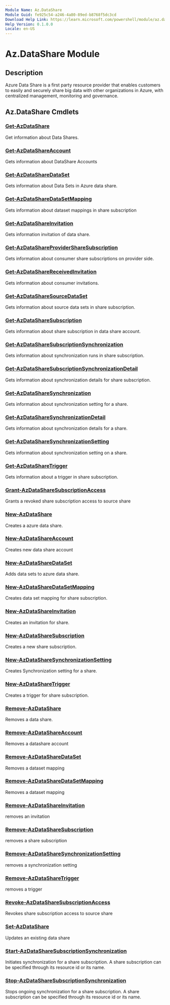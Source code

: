 ```yaml
---
Module Name: Az.DataShare
Module Guid: fe925c54-a246-4a80-89ed-b8768f5dc3cd
Download Help Link: https://learn.microsoft.com/powershell/module/az.datashare
Help Version: 0.1.0.0
Locale: en-US
---
```


# Az.DataShare Module
## Description
Azure Data Share is a first party resource provider that enables customers to easily and securely share big data with other organizations in Azure, with centralized management, monitoring and governance.

## Az.DataShare Cmdlets
### [Get-AzDataShare](Get-AzDataShare.md)
Get information about Data Shares.

### [Get-AzDataShareAccount](Get-AzDataShareAccount.md)
Gets information about DataShare Accounts

### [Get-AzDataShareDataSet](Get-AzDataShareDataSet.md)
Gets information about Data Sets in Azure data share.

### [Get-AzDataShareDataSetMapping](Get-AzDataShareDataSetMapping.md)
Gets information about dataset mappings in share subscription

### [Get-AzDataShareInvitation](Get-AzDataShareInvitation.md)
Gets information invitation of data share.

### [Get-AzDataShareProviderShareSubscription](Get-AzDataShareProviderShareSubscription.md)
Gets information about consumer share subscriptions on provider side.

### [Get-AzDataShareReceivedInvitation](Get-AzDataShareReceivedInvitation.md)
Gets information about consumer invitations.

### [Get-AzDataShareSourceDataSet](Get-AzDataShareSourceDataSet.md)
Gets information about source data sets in share subscription.

### [Get-AzDataShareSubscription](Get-AzDataShareSubscription.md)
Gets information about share subscription in data share account.

### [Get-AzDataShareSubscriptionSynchronization](Get-AzDataShareSubscriptionSynchronization.md)
Gets information about synchronization runs in share subscription.

### [Get-AzDataShareSubscriptionSynchronizationDetail](Get-AzDataShareSubscriptionSynchronizationDetail.md)
Gets information about synchronization details for share subscription.

### [Get-AzDataShareSynchronization](Get-AzDataShareSynchronization.md)
Gets information about synchronization setting for a share.

### [Get-AzDataShareSynchronizationDetail](Get-AzDataShareSynchronizationDetail.md)
Gets information about synchronization details for a share.

### [Get-AzDataShareSynchronizationSetting](Get-AzDataShareSynchronizationSetting.md)
Gets information about synchronization setting on a share.

### [Get-AzDataShareTrigger](Get-AzDataShareTrigger.md)
Gets information about a trigger in share subscription.

### [Grant-AzDataShareSubscriptionAccess](Grant-AzDataShareSubscriptionAccess.md)
Grants a revoked share subscription access to source share

### [New-AzDataShare](New-AzDataShare.md)
Creates a azure data share.

### [New-AzDataShareAccount](New-AzDataShareAccount.md)
Creates new data share account

### [New-AzDataShareDataSet](New-AzDataShareDataSet.md)
Adds data sets to azure data share.

### [New-AzDataShareDataSetMapping](New-AzDataShareDataSetMapping.md)
Creates data set mapping for share subscription.

### [New-AzDataShareInvitation](New-AzDataShareInvitation.md)
Creates an invitation for share.

### [New-AzDataShareSubscription](New-AzDataShareSubscription.md)
Creates a new share subscription.

### [New-AzDataShareSynchronizationSetting](New-AzDataShareSynchronizationSetting.md)
Creates Synchronization setting for a share.

### [New-AzDataShareTrigger](New-AzDataShareTrigger.md)
Creates a trigger for share subscription.

### [Remove-AzDataShare](Remove-AzDataShare.md)
Removes a data share.

### [Remove-AzDataShareAccount](Remove-AzDataShareAccount.md)
Removes a datashare account

### [Remove-AzDataShareDataSet](Remove-AzDataShareDataSet.md)
Removes a dataset mapping

### [Remove-AzDataShareDataSetMapping](Remove-AzDataShareDataSetMapping.md)
Removes a dataset mapping

### [Remove-AzDataShareInvitation](Remove-AzDataShareInvitation.md)
removes an invitation

### [Remove-AzDataShareSubscription](Remove-AzDataShareSubscription.md)
removes a share subscription

### [Remove-AzDataShareSynchronizationSetting](Remove-AzDataShareSynchronizationSetting.md)
removes a synchronization setting

### [Remove-AzDataShareTrigger](Remove-AzDataShareTrigger.md)
removes a trigger

### [Revoke-AzDataShareSubscriptionAccess](Revoke-AzDataShareSubscriptionAccess.md)
Revokes share subscription access to source share

### [Set-AzDataShare](Set-AzDataShare.md)
Updates an existing data share

### [Start-AzDataShareSubscriptionSynchronization](Start-AzDataShareSubscriptionSynchronization.md)
Initiates synchronization for a share subscription. A share subscription can be specified through its resource id or its name.

### [Stop-AzDataShareSubscriptionSynchronization](Stop-AzDataShareSubscriptionSynchronization.md)
Stops ongoing synchronization for a share subscription. A share subscription can be specified through its resource id or its name.

